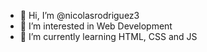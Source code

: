 - 👋 Hi, I’m @nicolasrodriguez3
- 👀 I’m interested in Web Development
- 🌱 I’m currently learning HTML, CSS and JS


<!---
nicolasrodriguez3/nicolasrodriguez3 is a ✨ special ✨ repository because its `README.md` (this file) appears on your GitHub profile.
You can click the Preview link to take a look at your changes.
--->
